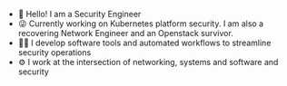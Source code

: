 - 👋 Hello! I am a Security Engineer
- 😜 Currently working on Kubernetes platform security. I am also a recovering Network Engineer and an Openstack survivor.
- 👨‍💻 I develop software tools and automated workflows to streamline security operations
- ⚙️ I work at the intersection of networking, systems and software and security

<!---
netops2devops/netops2devops is a ✨ special ✨ repository because its `README.md` (this file) appears on your GitHub profile.
You can click the Preview link to take a look at your changes.
--->
